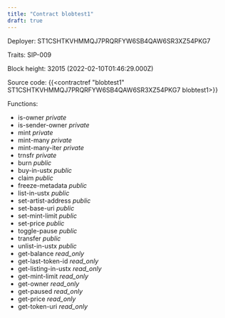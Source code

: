 ```yaml
---
title: "Contract blobtest1"
draft: true
---
```

Deployer: ST1CSHTKVHMMQJ7PRQRFYW6SB4QAW6SR3XZ54PKG7

Traits:
SIP-009 



Block height: 32015 (2022-02-10T01:46:29.000Z)

Source code: {{<contractref "blobtest1" ST1CSHTKVHMMQJ7PRQRFYW6SB4QAW6SR3XZ54PKG7 blobtest1>}}

Functions:

* is-owner _private_
* is-sender-owner _private_
* mint _private_
* mint-many _private_
* mint-many-iter _private_
* trnsfr _private_
* burn _public_
* buy-in-ustx _public_
* claim _public_
* freeze-metadata _public_
* list-in-ustx _public_
* set-artist-address _public_
* set-base-uri _public_
* set-mint-limit _public_
* set-price _public_
* toggle-pause _public_
* transfer _public_
* unlist-in-ustx _public_
* get-balance _read_only_
* get-last-token-id _read_only_
* get-listing-in-ustx _read_only_
* get-mint-limit _read_only_
* get-owner _read_only_
* get-paused _read_only_
* get-price _read_only_
* get-token-uri _read_only_
